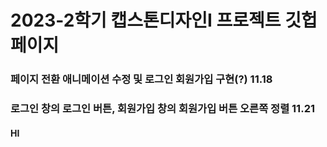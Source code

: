 # 2023-2학기 캡스톤디자인I 프로젝트 깃헙 페이지

### 페이지 전환 애니메이션 수정 및 로그인 회원가입 구현(?) 11.18

### 로그인 창의 로그인 버튼, 회원가입 창의 회원가입 버튼 오른쪽 정렬 11.21

#### HI
